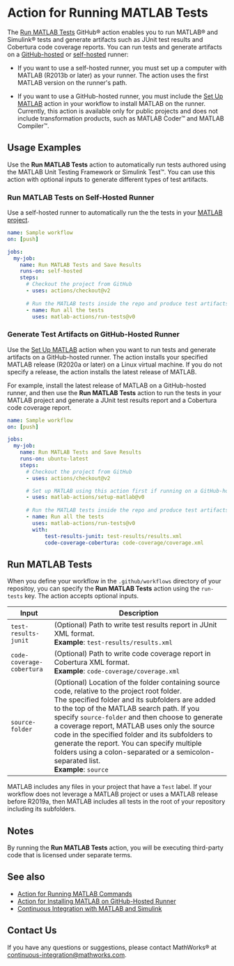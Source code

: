 # Action for Running MATLAB Tests

The [Run MATLAB Tests](#run-matlab-tests) GitHub&reg; action enables you to run MATLAB&reg; and Simulink&reg; tests and generate artifacts such as JUnit test results and Cobertura code coverage reports. You can run tests and generate artifacts on a [GitHub-hosted](https://docs.github.com/en/free-pro-team@latest/actions/reference/specifications-for-github-hosted-runners) or [self-hosted](https://docs.github.com/en/free-pro-team@latest/actions/hosting-your-own-runners/about-self-hosted-runners) runner:

- If you want to use a self-hosted runner, you must set up a computer with MATLAB (R2013b or later) as your runner. The action uses the first MATLAB version on the runner's path.

- If you want to use a GitHub-hosted runner, you must include the [Set Up MATLAB](https://github.com/matlab-actions/setup-matlab/) action in your workflow to install MATLAB on the runner. Currently, this action is available only for public projects and does not include transformation products, such as MATLAB Coder&trade; and MATLAB Compiler&trade;.

## Usage Examples
Use the **Run MATLAB Tests** action to automatically run tests authored using the MATLAB Unit Testing Framework or Simulink Test&trade;. You can use this action with optional inputs to generate different types of test artifacts.

### Run MATLAB Tests on Self-Hosted Runner
Use a self-hosted runner to automatically run the the tests in your [MATLAB project](https://www.mathworks.com/help/matlab/projects.html).

```yaml
name: Sample workflow
on: [push]

jobs:
  my-job:
    name: Run MATLAB Tests and Save Results
    runs-on: self-hosted
    steps:
      # Checkout the project from GitHub
      - uses: actions/checkout@v2
      
      # Run the MATLAB tests inside the repo and produce test artifacts
      - name: Run all the tests
        uses: matlab-actions/run-tests@v0
```

### Generate Test Artifacts on GitHub-Hosted Runner
Use the [Set Up MATLAB](https://github.com/matlab-actions/setup-matlab/) action when you want to run tests and generate artifacts on a GitHub-hosted runner. The action installs your specified MATLAB release (R2020a or later) on a Linux virtual machine. If you do not specify a release, the action installs the latest release of MATLAB.

For example, install the latest release of MATLAB on a GitHub-hosted runner, and then use the **Run MATLAB Tests** action to run the tests in your MATLAB project and generate a JUnit test results report and a Cobertura code coverage report.

```yaml
name: Sample workflow
on: [push]

jobs:
  my-job:
    name: Run MATLAB Tests and Save Results
    runs-on: ubuntu-latest
    steps:
      # Checkout the project from GitHub
      - uses: actions/checkout@v2

      # Set up MATLAB using this action first if running on a GitHub-hosted runner!
      - uses: matlab-actions/setup-matlab@v0
      
      # Run the MATLAB tests inside the repo and produce test artifacts
      - name: Run all the tests
        uses: matlab-actions/run-tests@v0
        with:
            test-results-junit: test-results/results.xml
            code-coverage-cobertura: code-coverage/coverage.xml
```
## Run MATLAB Tests
When you define your workflow in the `.github/workflows` directory of your repositoy, you can specify the **Run MATLAB Tests** action using the `run-tests` key. The action accepts optional inputs.

| Input     | Description |
|-----------|-------------|
| `test-results-junit` | (Optional) Path to write test results report in JUnit XML format. <br/> **Example**: `test-results/results.xml` |
| `code-coverage-cobertura` | (Optional) Path to write code coverage report in Cobertura XML format. <br/> **Example**: `code-coverage/coverage.xml` |
| `source-folder` | (Optional) Location of the folder containing source code, relative to the project root folder. <br/> The specified folder and its subfolders are added to the top of the MATLAB search path. If you specify `source-folder` and then choose to generate a coverage report, MATLAB uses only the source code in the specified folder and its subfolders to generate the report. You can specify multiple folders using a colon-separated or a semicolon-separated list. <br/> **Example**: `source` |

MATLAB includes any files in your project that have a `Test` label. If your workflow does not leverage a MATLAB project or uses a MATLAB release before R2019a, then MATLAB includes all tests in the root of your repository including its subfolders.

## Notes
By running the **Run MATLAB Tests** action, you will be executing third-party code that is licensed under separate terms.

## See also
- [Action for Running MATLAB Commands](https://github.com/matlab-actions/setup-matlab/)
- [Action for Installing MATLAB on GitHub-Hosted Runner](https://github.com/matlab-actions/run-command/)
- [Continuous Integration with MATLAB and Simulink](https://www.mathworks.com/solutions/continuous-integration.html)

## Contact Us
If you have any questions or suggestions, please contact MathWorks&reg; at [continuous-integration@mathworks.com](mailto:continuous-integration@mathworks.com).
